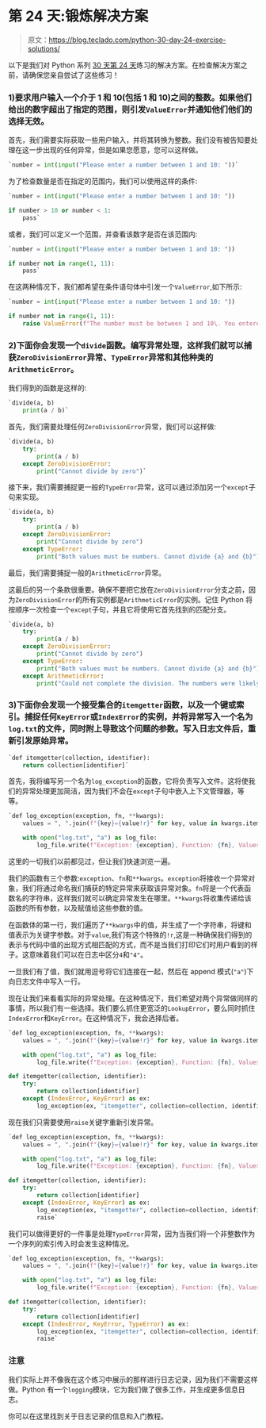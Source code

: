 # 第 24 天:锻炼解决方案

> 原文：<https://blog.teclado.com/python-30-day-24-exercise-solutions/>

以下是我们对 Python 系列 [30 天](https://blog.teclado.com/30-days-of-python/)[第 24 天](/30-days-of-python/python-30-day-24-exceptions-advanced)练习的解决方案。在检查解决方案之前，请确保您亲自尝试了这些练习！

### 1)要求用户输入一个介于 1 和 10(包括 1 和 10)之间的整数。如果他们给出的数字超出了指定的范围，则引发`ValueError`并通知他们他们的选择无效。

首先，我们需要实际获取一些用户输入，并将其转换为整数。我们没有被告知要处理在这一步出现的任何异常，但是如果您愿意，您可以这样做。

```py
`number = int(input("Please enter a number between 1 and 10: "))` 
```

为了检查数量是否在指定的范围内，我们可以使用这样的条件:

```py
`number = int(input("Please enter a number between 1 and 10: "))

if number > 10 or number < 1:
    pass` 
```

或者，我们可以定义一个范围，并查看该数字是否在该范围内:

```py
`number = int(input("Please enter a number between 1 and 10: "))

if number not in range(1, 11):
    pass` 
```

在这两种情况下，我们都希望在条件语句体中引发一个`ValueError`,如下所示:

```py
`number = int(input("Please enter a number between 1 and 10: "))

if number not in range(1, 11):
    raise ValueError(f"The number must be between 1 and 10\. You entered {number}.")` 
```

### 2)下面你会发现一个`divide`函数。编写异常处理，这样我们就可以捕获`ZeroDivisionError`异常、`TypeError`异常和其他种类的`ArithmeticError`。

我们得到的函数是这样的:

```py
`divide(a, b)
    print(a / b)` 
```

首先，我们需要处理任何`ZeroDivisionError`异常，我们可以这样做:

```py
`divide(a, b)
    try:
        print(a / b)
    except ZeroDivisionError:
        print("Cannot divide by zero")` 
```

接下来，我们需要捕捉更一般的`TypeError`异常，这可以通过添加另一个`except`子句来实现。

```py
`divide(a, b)
    try:
        print(a / b)
    except ZeroDivisionError:
        print("Cannot divide by zero")
    except TypeError:
        print("Both values must be numbers. Cannot divide {a} and {b}")` 
```

最后，我们需要捕捉一般的`ArithmeticError`异常。

这最后的另一个条款很重要。确保不要把它放在`ZeroDivisionError`分支之前，因为`ZeroDivisionError`的所有实例都是`ArithmeticError`的实例。记住 Python 将按顺序一次检查一个`except`子句，并且它将使用它首先找到的匹配分支。

```py
`divide(a, b)
    try:
        print(a / b)
    except ZeroDivisionError:
        print("Cannot divide by zero")
    except TypeError:
        print("Both values must be numbers. Cannot divide {a} and {b}")
    except ArithmeticError:
        print("Could not complete the division. The numbers were likely too large")` 
```

### 3)下面你会发现一个接受集合的`itemgetter`函数，以及一个键或索引。捕捉任何`KeyError`或`IndexError`的实例，并将异常写入一个名为`log.txt`的文件，同时附上导致这个问题的参数。写入日志文件后，重新引发原始异常。

```py
`def itemgetter(collection, identifier):
    return collection[identifier]` 
```

首先，我将编写另一个名为`log_exception`的函数，它将负责写入文件。这将使我们的异常处理更加简洁，因为我们不会在`except`子句中嵌入上下文管理器，等等。

```py
`def log_exception(exception, fn, **kwargs):
    values = ", ".join(f"{key}={value!r}" for key, value in kwargs.items())

    with open("log.txt", "a") as log_file:
        log_file.write(f"Exception: {exception}, Function: {fn}, Values: {values}\n")` 
```

这里的一切我们以前都见过，但让我们快速浏览一遍。

我们的函数有三个参数:`exception`、`fn`和`**kwargs`。`exception`将接收一个异常对象，我们将通过命名我们捕获的特定异常来获取该异常对象。`fn`将是一个代表函数名的字符串，这样我们就可以确定异常发生在哪里。`**kwargs`将收集传递给该函数的所有参数，以及赋值给这些参数的值。

在函数体的第一行，我们遍历了`**kwargs`中的值，并生成了一个字符串，将键和值表示为关键字参数。对于`value`,我们有这个特殊的`!r`,这是一种确保我们得到的表示与代码中值的出现方式相匹配的方式，而不是当我们打印它们时用户看到的样子。这意味着我们可以在日志中区分`4`和`"4"`。

一旦我们有了值，我们就用逗号将它们连接在一起，然后在 append 模式(`"a"`)下向日志文件中写入一行。

现在让我们来看看实际的异常处理。在这种情况下，我们希望对两个异常做同样的事情，所以我们有一些选择。我们要么抓住更宽泛的`LookupError`，要么同时抓住`IndexError`和`KeyError`。在这种情况下，我会选择后者。

```py
`def log_exception(exception, fn, **kwargs):
    values = ", ".join(f"{key}={value!r}" for key, value in kwargs.items())

    with open("log.txt", "a") as log_file:
        log_file.write(f"Exception: {exception}, Function: {fn}, Values: {values}\n")

def itemgetter(collection, identifier):
    try:
        return collection[identifier]
    except (IndexError, KeyError) as ex:
        log_exception(ex, "itemgetter", collection=collection, identifier=identifier)` 
```

现在我们只需要使用`raise`关键字重新引发异常。

```py
`def log_exception(exception, fn, **kwargs):
    values = ", ".join(f"{key}={value!r}" for key, value in kwargs.items())

    with open("log.txt", "a") as log_file:
        log_file.write(f"Exception: {exception}, Function: {fn}, Values: {values}\n")

def itemgetter(collection, identifier):
    try:
        return collection[identifier]
    except (IndexError, KeyError) as ex:
        log_exception(ex, "itemgetter", collection=collection, identifier=identifier)
        raise` 
```

我们可以做得更好的一件事是处理`TypeError`异常，因为当我们将一个非整数作为一个序列的索引传入时会发生这种情况。

```py
`def log_exception(exception, fn, **kwargs):
    values = ", ".join(f"{key}={value!r}" for key, value in kwargs.items())

    with open("log.txt", "a") as log_file:
        log_file.write(f"Exception: {exception}, Function: {fn}, Values: {values}\n")

def itemgetter(collection, identifier):
    try:
        return collection[identifier]
    except (IndexError, KeyError, TypeError) as ex:
        log_exception(ex, "itemgetter", collection=collection, identifier=identifier)
        raise` 
```

### 注意

我们实际上并不像我在这个练习中展示的那样进行日志记录，因为我们不需要这样做。Python 有一个`logging`模块，它为我们做了很多工作，并生成更多信息日志。

你可以在这里找到关于日志记录的信息和入门教程。